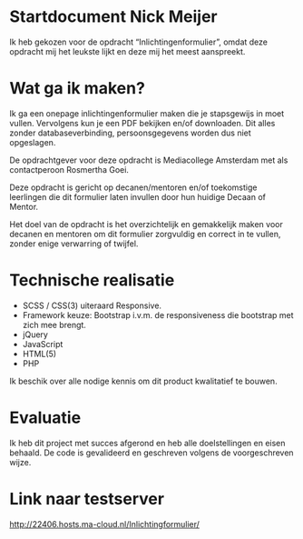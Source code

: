 # Startdocument Nick Meijer
Ik heb gekozen voor de opdracht “Inlichtingenformulier”, omdat deze opdracht mij het leukste lijkt en deze mij het meest aanspreekt.

# Wat ga ik maken?
Ik ga een onepage inlichtingenformulier maken die je stapsgewijs in moet vullen. Vervolgens kun je een PDF bekijken en/of downloaden. Dit alles zonder databaseverbinding, persoonsgegevens worden dus niet opgeslagen.

De opdrachtgever voor deze opdracht is Mediacollege Amsterdam met als contactperoon Rosmertha Goei.

Deze opdracht is gericht op decanen/mentoren en/of toekomstige leerlingen die dit formulier laten invullen door hun huidige Decaan of Mentor.

Het doel van de opdracht is het overzichtelijk en gemakkelijk maken voor decanen en mentoren om dit formulier zorgvuldig en correct in te vullen, zonder enige verwarring of twijfel.

# Technische realisatie
-	SCSS / CSS(3) uiteraard Responsive.
-	Framework keuze: Bootstrap i.v.m. de responsiveness die bootstrap met zich mee brengt.
-	jQuery
- JavaScript
-	HTML(5)
- PHP

Ik beschik over alle nodige kennis om dit product kwalitatief te bouwen.

# Evaluatie

Ik heb dit project met succes afgerond en heb alle doelstellingen en eisen behaald.
De code is gevalideerd en geschreven volgens de voorgeschreven wijze.

# Link naar testserver
http://22406.hosts.ma-cloud.nl/Inlichtingformulier/
